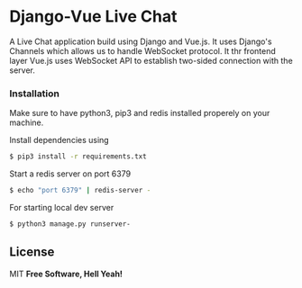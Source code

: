 # Django-Vue Live Chat

A Live Chat application build using Django and Vue.js. It uses Django's Channels which allows us to handle WebSocket protocol. It thr frontend layer Vue.js uses WebSocket API to establish two-sided connection with the server.

### Installation

Make sure to have python3, pip3 and redis installed properely on your machine.

Install dependencies using
```sh
$ pip3 install -r requirements.txt
```
Start a redis server on port 6379
```sh
$ echo "port 6379" | redis-server -
```
For starting local dev server
```sh
$ python3 manage.py runserver-
```

License
----
MIT
**Free Software, Hell Yeah!**


